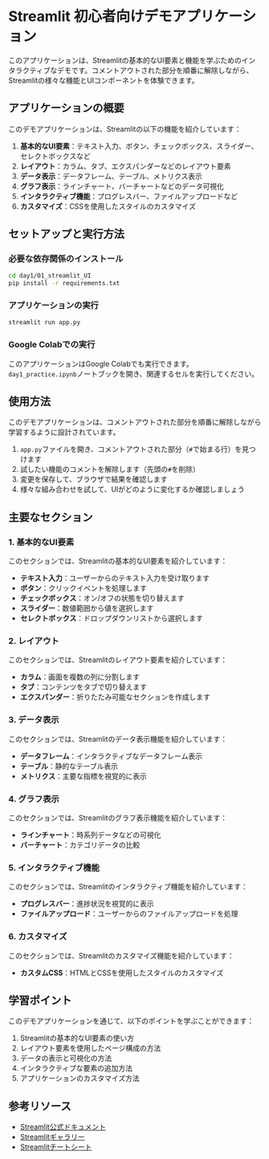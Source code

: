 # Streamlit 初心者向けデモアプリケーション

このアプリケーションは、Streamlitの基本的なUI要素と機能を学ぶためのインタラクティブなデモです。コメントアウトされた部分を順番に解除しながら、Streamlitの様々な機能とUIコンポーネントを体験できます。

## アプリケーションの概要

このデモアプリケーションは、Streamlitの以下の機能を紹介しています：

1. **基本的なUI要素**：テキスト入力、ボタン、チェックボックス、スライダー、セレクトボックスなど
2. **レイアウト**：カラム、タブ、エクスパンダーなどのレイアウト要素
3. **データ表示**：データフレーム、テーブル、メトリクス表示
4. **グラフ表示**：ラインチャート、バーチャートなどのデータ可視化
5. **インタラクティブ機能**：プログレスバー、ファイルアップロードなど
6. **カスタマイズ**：CSSを使用したスタイルのカスタマイズ

## セットアップと実行方法

### 必要な依存関係のインストール

```bash
cd day1/01_streamlit_UI
pip install -r requirements.txt
```

### アプリケーションの実行

```bash
streamlit run app.py
```

### Google Colabでの実行

このアプリケーションはGoogle Colabでも実行できます。`day1_practice.ipynb`ノートブックを開き、関連するセルを実行してください。

## 使用方法

このデモアプリケーションは、コメントアウトされた部分を順番に解除しながら学習するように設計されています。

1. `app.py`ファイルを開き、コメントアウトされた部分（`#`で始まる行）を見つけます
2. 試したい機能のコメントを解除します（先頭の`#`を削除）
3. 変更を保存して、ブラウザで結果を確認します
4. 様々な組み合わせを試して、UIがどのように変化するか確認しましょう

## 主要なセクション

### 1. 基本的なUI要素

このセクションでは、Streamlitの基本的なUI要素を紹介しています：

- **テキスト入力**：ユーザーからのテキスト入力を受け取ります
- **ボタン**：クリックイベントを処理します
- **チェックボックス**：オン/オフの状態を切り替えます
- **スライダー**：数値範囲から値を選択します
- **セレクトボックス**：ドロップダウンリストから選択します

### 2. レイアウト

このセクションでは、Streamlitのレイアウト要素を紹介しています：

- **カラム**：画面を複数の列に分割します
- **タブ**：コンテンツをタブで切り替えます
- **エクスパンダー**：折りたたみ可能なセクションを作成します

### 3. データ表示

このセクションでは、Streamlitのデータ表示機能を紹介しています：

- **データフレーム**：インタラクティブなデータフレーム表示
- **テーブル**：静的なテーブル表示
- **メトリクス**：主要な指標を視覚的に表示

### 4. グラフ表示

このセクションでは、Streamlitのグラフ表示機能を紹介しています：

- **ラインチャート**：時系列データなどの可視化
- **バーチャート**：カテゴリデータの比較

### 5. インタラクティブ機能

このセクションでは、Streamlitのインタラクティブ機能を紹介しています：

- **プログレスバー**：進捗状況を視覚的に表示
- **ファイルアップロード**：ユーザーからのファイルアップロードを処理

### 6. カスタマイズ

このセクションでは、Streamlitのカスタマイズ機能を紹介しています：

- **カスタムCSS**：HTMLとCSSを使用したスタイルのカスタマイズ

## 学習ポイント

このデモアプリケーションを通じて、以下のポイントを学ぶことができます：

1. Streamlitの基本的なUI要素の使い方
2. レイアウト要素を使用したページ構成の方法
3. データの表示と可視化の方法
4. インタラクティブな要素の追加方法
5. アプリケーションのカスタマイズ方法

## 参考リソース

- [Streamlit公式ドキュメント](https://docs.streamlit.io/)
- [Streamlitギャラリー](https://streamlit.io/gallery)
- [Streamlitチートシート](https://docs.streamlit.io/library/cheatsheet)
